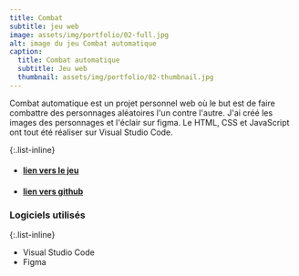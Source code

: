 ```yaml
---
title: Combat
subtitle: jeu web
image: assets/img/portfolio/02-full.jpg
alt: image du jeu Combat automatique
caption:
  title: Combat automatique
  subtitle: Jeu web
  thumbnail: assets/img/portfolio/02-thumbnail.jpg
---
```

Combat automatique est un projet personnel web où le but est de faire combattre des personnages aléatoires l'un contre l'autre. J'ai créé les images des personnages et l'éclair sur figma. Le HTML, CSS et JavaScript ont tout été réaliser sur Visual Studio Code.

{:.list-inline}

- #### [lien vers le jeu](https://etennecharron.github.io/combat_automatique/)
- #### [lien vers github](https://github.com/etennecharron/combat_automatique)

### Logiciels utilisés

{:.list-inline}
- Visual Studio Code
- Figma

